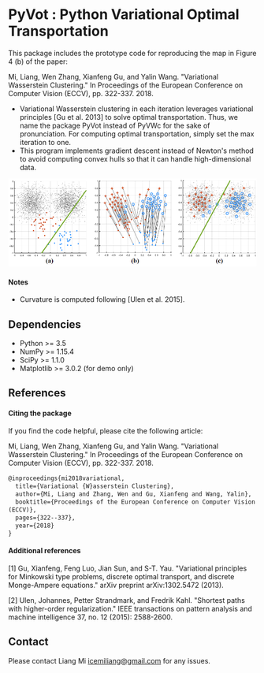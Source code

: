 # PyVot : Python Variational Optimal Transportation
This package includes the prototype code for reproducing the map in Figure 4 (b) of the paper:

Mi, Liang, Wen Zhang, Xianfeng Gu, and Yalin Wang. "Variational Wasserstein Clustering." In Proceedings of the European Conference on Computer Vision (ECCV), pp. 322-337. 2018.

* Variational Wasserstein clustering in each iteration leverages variational principles [Gu et al. 2013] to solve optimal transportation. Thus, we name the package PyVot instead of PyVWc for the sake of pronunciation. For computing optimal transportation, simply set the max iteration to one.
* This program implements gradient descent instead of Newton's method to avoid computing convex hulls so that it can handle high-dimensional data. 

![alt text](data/sample.png?raw=true "Demo of variational Wasserstein clustering")

#### Notes
* Curvature is computed following [Ulen et al. 2015].

## Dependencies
* Python >= 3.5
* NumPy >= 1.15.4
* SciPy >= 1.1.0
* Matplotlib >= 3.0.2 (for demo only)

## References
#### Citing the package

If you find the code helpful, please cite the following article:

Mi, Liang, Wen Zhang, Xianfeng Gu, and Yalin Wang. "Variational Wasserstein Clustering." In Proceedings of the European Conference on Computer Vision (ECCV), pp. 322-337. 2018.
```
@inproceedings{mi2018variational,
  title={Variational {W}asserstein Clustering},
  author={Mi, Liang and Zhang, Wen and Gu, Xianfeng and Wang, Yalin},
  booktitle={Proceedings of the European Conference on Computer Vision (ECCV)},
  pages={322--337},
  year={2018}
}
```
#### Additional references

[1] Gu, Xianfeng, Feng Luo, Jian Sun, and S-T. Yau. "Variational principles for Minkowski type problems, discrete optimal transport, and discrete Monge-Ampere equations." arXiv preprint arXiv:1302.5472 (2013).

[2] Ulen, Johannes, Petter Strandmark, and Fredrik Kahl. "Shortest paths with higher-order regularization." IEEE transactions on pattern analysis and machine intelligence 37, no. 12 (2015): 2588-2600.

## Contact
Please contact Liang Mi icemiliang@gmail.com for any issues. 
